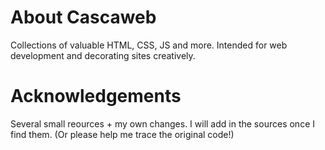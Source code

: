# About Cascaweb
Collections of valuable HTML, CSS, JS and more. Intended for web development and decorating sites creatively.


# Acknowledgements
Several small reources + my own changes. I will add in the sources once I find them. (Or please help me trace the original code!)
